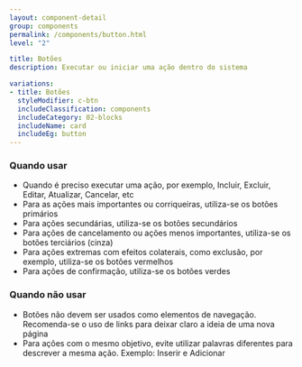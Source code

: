 ```yaml
---
layout: component-detail
group: components
permalink: /components/button.html
level: "2"

title: Botões
description: Executar ou iniciar uma ação dentro do sistema

variations:
- title: Botões
  styleModifier: c-btn
  includeClassification: components
  includeCategory: 02-blocks
  includeName: card
  includeEg: button
---
```


### Quando usar
- Quando é preciso executar uma ação, por exemplo, Incluir, Excluir, Editar, Atualizar, Cancelar, etc
- Para as ações mais importantes ou corriqueiras, utiliza-se os botões primários
- Para ações secundárias, utiliza-se os botões secundários
- Para ações de cancelamento ou ações menos importantes, utiliza-se os botões terciários (cinza)
- Para ações extremas com efeitos colaterais, como exclusão, por exemplo, utiliza-se os botões vermelhos
- Para ações de confirmação, utiliza-se os botões verdes

### Quando não usar
- Botões não devem ser usados como elementos de navegação. Recomenda-se o uso de links para deixar claro a ideia de uma nova página
- Para ações com o mesmo objetivo, evite utilizar palavras diferentes para descrever a mesma ação. Exemplo: Inserir e Adicionar
